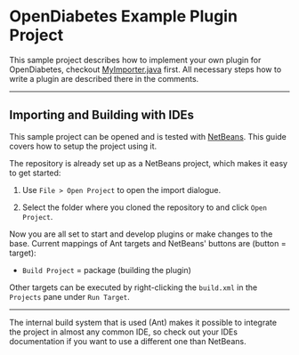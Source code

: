 # OpenDiabetes Example Plugin Project
This sample project describes how to implement your own plugin for OpenDiabetes, checkout [MyImporter.java](https://github.com/Magnusgaertner/OpenDiabetesPluginTutorial/tree/master/src/de/opendiabetes/vault/plugin/importer/myPluginPkg/MyImporter.java) first.
All necessary steps how to write a plugin are described there in the comments.

---
## Importing and Building with IDEs
This sample project can be opened and is tested with [NetBeans](https://netbeans.org/).
This guide covers how to setup the project using it.



The repository is already set up as a NetBeans project, which makes it easy to get started:

1. Use `File > Open Project` to open the import dialogue.

2. Select the folder where you cloned the repository to and click `Open Project`.

Now you are all set to start and develop plugins or make changes to the base.
Current mappings of Ant targets and NetBeans' buttons are (button = target):
- `Build Project` = package (building the plugin)

Other targets can be executed by right-clicking the `build.xml` in the `Projects` pane under `Run Target`.

---
The internal build system that is used (Ant) makes it possible to integrate the project in almost any common IDE, so check out your IDEs documentation if you want to use a different one than NetBeans.
